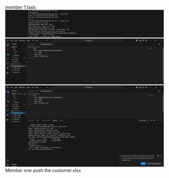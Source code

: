 member 1 task:
![](image.png)
![alt text](image-1.png)
![alt text](image-2.png)
Member one push the customer.xlsx
